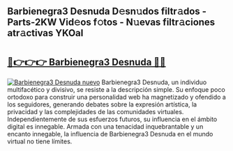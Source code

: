 ## Barbienegra3 Desnuda D𝚎sn𝚞dos filtr𝚊dos - Parts-2KW Vid𝚎os f𝚘tos - N𝚞evas filtr𝚊ciones atr𝚊ctivas YKOaI

# <h2><a href="http://mbdqtk.tromn.icu/?c=Barbienegra3+Desnuda">🔗👉👉👉 Barbienegra3 Desnuda 🔗🔗</a></h2>

[![Barbienegra3 Desnuda nuevo](https://i.imgur.com/pEAQMta.gif)](http://mbdqtk.tromn.icu/?c=Barbienegra3+Desnuda)
Barbienegra3 Desnuda, un individuo multifacético y divisivo, se resiste a la descripción simple. Su enfoque poco ortodoxo para construir una personalidad web ha magnetizado y ofendido a los seguidores, generando debates sobre la expresión artística, la privacidad y las complejidades de las comunidades virtuales. Independientemente de sus esfuerzos futuros, su influencia en el ámbito digital es innegable. Armada con una tenacidad inquebrantable y un encanto innegable, la influencia de Barbienegra3 Desnuda en el mundo virtual no tiene límites.
